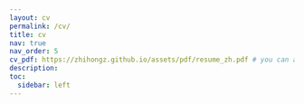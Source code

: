 ```yaml
---
layout: cv
permalink: /cv/
title: cv
nav: true
nav_order: 5
cv_pdf: https://zhihongz.github.io/assets/pdf/resume_zh.pdf # you can also use external links here
description: 
toc:
  sidebar: left
---
```

